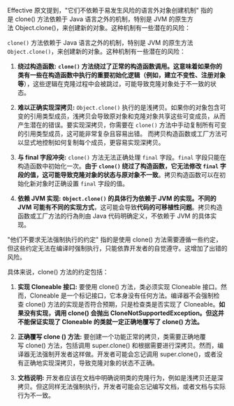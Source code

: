 
 
 Effective 原文提到，"它们不依赖于易发生风险的语言外对象创建机制" 指的是 clone() 方法依赖于 Java 语言之外的机制，特别是 JVM 的原生方法 Object.clone()，来创建新的对象。这种机制有一些潜在的风险：
 
 `clone()` 方法依赖于 Java 语言之外的机制，特别是 JVM 的原生方法 `Object.clone()`，来创建新的对象。这种机制有一些潜在的风险：

1. **绕过构造函数:** **`clone()` 方法绕过了正常的构造函数调用。这意味着如果你的类有一些在构造函数中执行的重要初始化逻辑（例如，建立不变性、注册对象等**），这些逻辑在克隆过程中会被跳过，可能导致克隆对象处于不一致的状态。

2. **难以正确实现深拷贝:**  `Object.clone()` 执行的是浅拷贝。如果你的对象包含可变的引用类型成员，浅拷贝会导致原对象和克隆对象共享这些可变成员，从而产生潜在的错误。要实现深拷贝，你需要在 `clone()` 方法中手动复制所有可变的引用类型成员，这可能非常复杂且容易出错。  而拷贝构造函数或工厂方法可以显式地控制如何复制每个成员，更容易实现深拷贝。

3. **与 final 字段冲突:**  `clone()` 方法无法正确处理 `final` 字段。`final` 字段只能在构造函数中初始化一次。**由于 `clone()` 绕过了构造函数，它无法修改 `final` 字段的值，这可能导致克隆对象的状态与原对象不一致**。拷贝构造函数可以在初始化新对象时正确设置 `final` 字段的值。

4. **依赖 JVM 实现:** **`Object.clone()` 的具体行为依赖于 JVM 的实现。不同的 JVM 可能有不同的实现方式**，这可能会导致**代码的可移植性问题**。拷贝构造函数或工厂方法的行為則由 Java 代码明确定义，不依赖于 JVM 的具体实现。



"他们不要求无法强制执行的约定" 指的是使用 clone() 方法需要遵循一些约定，但这些约定无法在编译时强制执行，只能依靠开发者的自觉遵守。这增加了出错的风险。

具体来说，clone() 方法的约定包括：

1. **实现 Cloneable 接口:** 要使用 clone() 方法，类必须实现 Cloneable 接口。然而，Cloneable 是一个标记接口，它本身没有任何方法。编译器不会强制检查 clone() 方法的实现是否符合预期，只是检查类是否实现了 Cloneable。**如果没有实现，调用 clone() 会抛出 CloneNotSupportedException。但这并不能保证实现了 Cloneable 的类就一定正确地覆写了 clone() 方法。**
    
2. **正确覆写 clone () 方法:** 要创建一个功能正常的拷贝，类需要正确地覆写 clone() 方法，包括调用 super.clone() 和根据需要进行深拷贝。然而，编译器无法强制开发者这样做。开发者可能会忘记调用 super.clone()，或者没有正确地实现深拷贝，导致克隆对象的状态不正确。
    
3. **文档说明:** 开发者应该在文档中明确说明类的克隆行为，例如是浅拷贝还是深拷贝。但这同样无法强制执行，开发者可能会忘记编写文档，或者文档与实际行为不一致。


